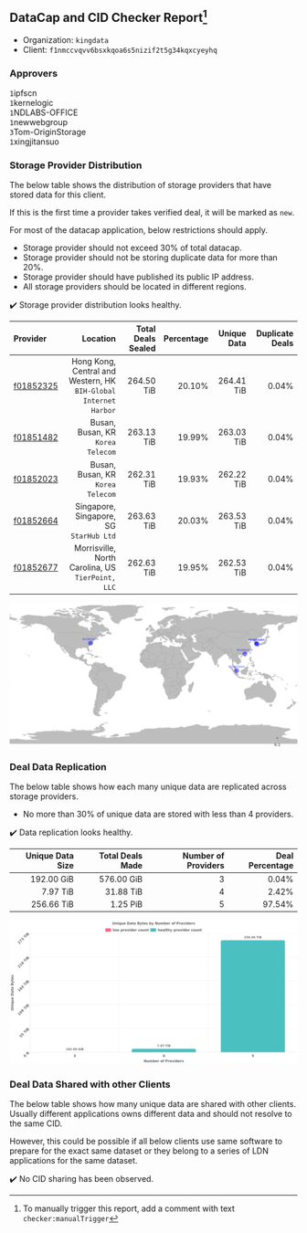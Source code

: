 ## DataCap and CID Checker Report[^1]
 - Organization: `kingdata`
 - Client: `f1nmccvqvv6bsxkqoa6s5nizif2t5g34kqxcyeyhq`
### Approvers
`1`ipfscn<br/>`1`kernelogic<br/>`1`NDLABS-OFFICE<br/>`1`newwebgroup<br/>`3`Tom-OriginStorage<br/>`1`xingjitansuo

### Storage Provider Distribution
The below table shows the distribution of storage providers that have stored data for this client.

If this is the first time a provider takes verified deal, it will be marked as `new`.

For most of the datacap application, below restrictions should apply.
 - Storage provider should not exceed 30% of total datacap.
 - Storage provider should not be storing duplicate data for more than 20%.
 - Storage provider should have published its public IP address.
 - All storage providers should be located in different regions.

✔️ Storage provider distribution looks healthy.

| Provider                                              |                                                            Location | Total Deals Sealed | Percentage | Unique Data | Duplicate Deals |
| :---------------------------------------------------- | ------------------------------------------------------------------: | -----------------: | ---------: | ----------: | --------------: |
| [f01852325](https://filfox.info/en/address/f01852325) | Hong Kong, Central and Western, HK<br/>`BIH-Global Internet Harbor` |         264.50 TiB |     20.10% |  264.41 TiB |           0.04% |
| [f01851482](https://filfox.info/en/address/f01851482) |                                Busan, Busan, KR<br/>`Korea Telecom` |         263.13 TiB |     19.99% |  263.03 TiB |           0.04% |
| [f01852023](https://filfox.info/en/address/f01852023) |                                Busan, Busan, KR<br/>`Korea Telecom` |         262.31 TiB |     19.93% |  262.22 TiB |           0.04% |
| [f01852664](https://filfox.info/en/address/f01852664) |                          Singapore, Singapore, SG<br/>`StarHub Ltd` |         263.63 TiB |     20.03% |  263.53 TiB |           0.04% |
| [f01852677](https://filfox.info/en/address/f01852677) |                Morrisville, North Carolina, US<br/>`TierPoint, LLC` |         262.63 TiB |     19.95% |  262.53 TiB |           0.04% |

![Provider Distribution](https://raw.githubusercontent.com/data-preservation-programs/filplus-checker-assets/main/filecoin-project/filecoin-plus-large-datasets/issues/915/1673701157734.png)
### Deal Data Replication
The below table shows how each many unique data are replicated across storage providers.
- No more than 30% of unique data are stored with less than 4 providers.

✔️ Data replication looks healthy.

| Unique Data Size | Total Deals Made | Number of Providers | Deal Percentage |
| ---------------: | ---------------: | ------------------: | --------------: |
|       192.00 GiB |       576.00 GiB |                   3 |           0.04% |
|         7.97 TiB |        31.88 TiB |                   4 |           2.42% |
|       256.66 TiB |         1.25 PiB |                   5 |          97.54% |

![Replication Distribution](https://raw.githubusercontent.com/data-preservation-programs/filplus-checker-assets/main/filecoin-project/filecoin-plus-large-datasets/issues/915/1673701158463.png)
### Deal Data Shared with other Clients
The below table shows how many unique data are shared with other clients.
Usually different applications owns different data and should not resolve to the same CID.

However, this could be possible if all below clients use same software to prepare for the exact same dataset or they belong to a series of LDN applications for the same dataset.

✔️ No CID sharing has been observed.

[^1]: To manually trigger this report, add a comment with text `checker:manualTrigger`
